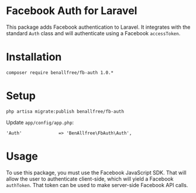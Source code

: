 # Facebook Auth for Laravel

This package adds Facebook authentication to Laravel. It integrates with the standard `Auth` class and will authenticate using a Facebook `accessToken`.

# Installation

    composer require benallfree/fb-auth 1.0.*

# Setup

    php artisa migrate:publish benallfree/fb-auth

Update `app/config/app.php`:

    'Auth'              => 'BenAllfree\FbAuth\Auth',

# Usage

To use this package, you must use the Facebook JavaScript SDK. That will allow the user to authenticate client-side, which will yield a Facebook `authToken`. That token can be used to make server-side Facebook API calls.


